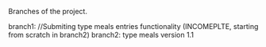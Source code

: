 Branches of the project.

branch1: //Submiting type meals entries functionality (INCOMEPLTE, starting from scratch in branch2)
branch2: type meals version 1.1